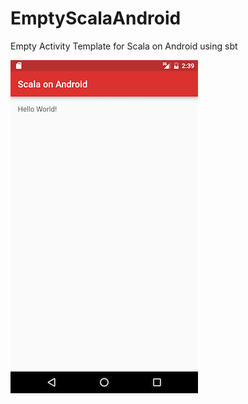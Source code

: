 # EmptyScalaAndroid
Empty Activity Template for Scala on Android using sbt

![screenshot](https://github.com/b0npu/EmptyScalaAndroid/blob/graphicimages/empty.png)
